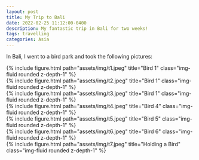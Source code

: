 ```yaml
---
layout: post
title: My Trip to Bali
date: 2022-02-25 11:12:00-0400
description: My fantastic trip in Bali for two weeks!
tags: travelling
categories: Asia
---
```

In Bali, I went to a bird park and took the following pictures:

<div class="row">
    <div class="col-sm mt-3 mt-md-0">
        {% include figure.html path="assets/img/t1.jpeg" title="Bird 1" class="img-fluid rounded z-depth-1" %}
    </div>
    <div class="col-sm mt-3 mt-md-0">
        {% include figure.html path="assets/img/t2.jpeg" title="Bird 1" class="img-fluid rounded z-depth-1" %}
    </div>
    <div class="col-sm mt-3 mt-md-0">
        {% include figure.html path="assets/img/t3.jpeg" title="Bird 1" class="img-fluid rounded z-depth-1" %}
    </div>
</div>

<div class="row">
    <div class="col-sm mt-3 mt-md-0">
        {% include figure.html path="assets/img/t4.jpeg" title="Bird 4" class="img-fluid rounded z-depth-1" %}
    </div>
    <div class="col-sm mt-3 mt-md-0">
        {% include figure.html path="assets/img/t5.jpeg" title="Bird 5" class="img-fluid rounded z-depth-1" %}
    </div>
    <div class="col-sm mt-3 mt-md-0">
        {% include figure.html path="assets/img/t6.jpeg" title="Bird 6" class="img-fluid rounded z-depth-1" %}
    </div>
</div>

<div class="row">
    <div class="col-sm mt-3 mt-md-0">
        {% include figure.html path="assets/img/t7.jpeg" title="Holding a Bird" class="img-fluid rounded z-depth-1" %}
    </div>
</div>